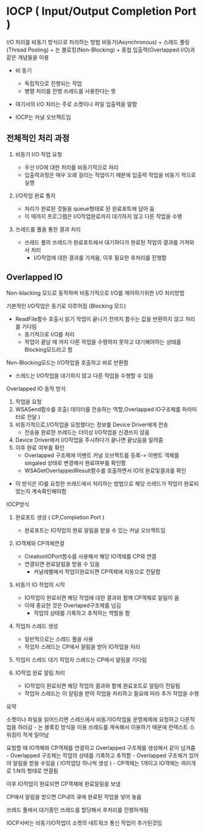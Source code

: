 # IOCP ( Input/Output Completion Port )
I/O 처리를 비동기 방식으로 처리하는 방법
비동기(Asynchronous) + 스레드 풀링(Thread Pooling) + 논 블로킹(Non-Blocking) + 중첩 입출력(Overlapped I/O)과 같은 개념들을 이용

- 비 동기
    - 독립적으로 진행되는 작업
    - 병렬 처리를 진행 쓰레드를 사용한다는 뜻


- 여기서의 I/O 처리는 주로 소켓이나 파일 입출력을 말함

- IOCP는 커널 오브젝트임

## 전체적인 처리 과정
1. 비동기 I/O 작업 요청
    - 우선 I/O에 대한 처리를 비동기적으로 처리
    - 입출력과정은 매우 오래 걸리는 작업이기 때문에 입출력 작업을 비동기 적으로 실행

2. I/O작업 완료 통지
    - 처리가 완료된 것들을 queue형태로 된 완료포트에 담아 둠
    - 이 때까지 프로그램은 I/O작업완료까지 대기하지 않고 다른 작업을 수행

3. 쓰레드를 풀을 통한 결과 처리
    - 쓰레드 풀의 쓰레드가 완료포트에서 대기하다가 완료된 작업의 결과를 가져와서 처리
        - I/O작업에 대한 결과를 가져옴, 이후 필요한 후처리를 진행함

## Overlapped IO
Non-blacking 모드로 동작하며 비동기적으로 I/O를 제어하기위한 I/O 처리방법

기본적인 I/O작업은 동기로 이루어짐 (Blocking 모드)
- ReadFile함수 호출시 읽기 작업이 끝나기 전까지 함수는 값을 반환하지 않고 처리를 기다림
    - 동기적으로 I/O를 처리
    - 작업이 끝날 때 까지 다른 작업을 수행하지 못하고 대기해야하는 상태를 Blocking모드라고 함

Non-Blocking모드는 I/O작업을 호출하고 바로 반환함
- 스레드는 I/O작업을 대기하지 않고 다른 작업을 수행할 수 있음

Overlapped IO 동작 방식
1. 작업을 요청
2. WSASend함수를 호출( 데이터를 전송하는 역할,Overlapped IO구조체를 파라미터로 전달 )
3. 비동기적으로,I/O작업을 요청했다는 정보를 Device Driver에게 전송
    - 전송을 완료한 쓰레드는 더이상 I/O작업을 신경쓰지 않음
4. Device Driver에서 I/O작업을 주시하다가 끝나면 끝났음을 알려줌
5. 이후 완료 여부를 확인
    - Overlapped 구조체에 이벤트 커널 오브젝트를 등록-> 이벤트 객체를 singaled 상태로 변경해서 완료여부를 확인함
    - WSAGetOverlappedResult함수를 호출하면서 IO의 완료및결과를 확인

- 이 방식은 IO를 요청한 쓰레드에서 처리하는 방법으로 해당 쓰레드가 작업이 완료되었는지 계속확인해야함

IOCP방식

1. 완료포트 생성 ( CP,Completion Port )
    - 완료포트는 IO작업의 완료 알림을 받을 수 있는 커널 오브젝트임
2. IO객체와 CP객체연결
    - CreationIOPort함수를 사용해서 해당 IO객체를 CP와 연결
    - 연결되면 완료알림을 받을 수 있음
        - 커널레벨에서 작업이완료되면 CP객체에 자동으로 전달함
3. 비동기 IO 작업의 시작
    - IO작업이 완료되면 해당 작업에 대한 결과와 함께 CP객체로 알림이 옴
    - 이때 중요한 것은 Overlaped구조체를 넘김
        - 작업의 상태를 기록하고 추적하는 역할을 함
4. 작업자 스레드 생성
    - 일반적으로는 스레드 풀을 사용
    - 작업자 스레드는 CP에서 알림을 받아 IO작업을 처리
5. 작업자 스레드 대기
    작업자 스레드는 CP에서 알림을 기다림

6. IO작업 완료 알림 처리
    - IO작업이 완료되면 해당 작업의 결과와 함께 완료포트로 알림이 전달됨
    - 작업자 스레드는 이 알림을 받아 작업을 처리하고 필요에 따라 추가 작업을 수행

요약

소켓이나 파일을 읽어드리면 스레드에서 비동기IO작업을 운영체제에 요청하고 다른작업을 하러감
    - 논 블록킹 방식을 이용 쓰레드를 계속해서 이용하기 때문에 컨텍스트 스위칭이 적게 일어남

요청할 때 IO객체와 CP객체를 연결하고 Overlapped 구조체를 생성해서 같이 넘겨줌
    - Overlapped 구조체는 작업의 상태를 기록하고 추적함
    - Overlapped 구조체가 있어야 알림을 받을 수있음 ( IO작업당 하나씩 생성 )
    - CP객체는 1개이고 IO객체는 여러개로 1:N의 형태로 연결됨

이후 IO작업이 완료되면 CP객체에 완료알림을 보냄

CP에서 알림을 받으면 CP내의 큐에 완료된 작업을 넣어 놓음

쓰레드 풀에서 대기중인 쓰레드를 할당해서 후처리를 진행하게됨

IOCP서버는 비동기IO작업이 소켓의 네트워크 통신 작업이 추가된것임